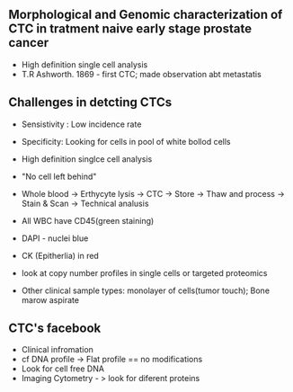 ## Morphological and Genomic characterization of CTC in tratment naive early stage prostate cancer

- High definition single cell analysis
- T.R Ashworth. 1869 - first CTC; made observation abt metastatis

## Challenges in detcting  CTCs
- Sensistivity : Low incidence rate
- Specificity: Looking for cells in pool of white bollod cells


- High definition singlce cell analysis
- "No cell left behind"
- Whole blood -> Erthycyte lysis -> CTC -> Store -> Thaw and process -> Stain & Scan -> Technical analusis

- All WBC have CD45(green staining)
- DAPI - nuclei blue
- CK (Epitherlia) in red


- look at copy number profiles in single cells or targeted proteomics
- Other clinical sample types: monolayer of cells(tumor touch); Bone marow aspirate 

## CTC's facebook

- Clinical infromation
- cf DNA profile -> Flat profile == no modifications
- Look for cell free DNA
- Imaging Cytometry - > look for diferent proteins
